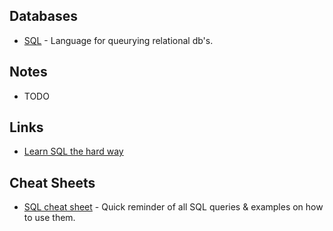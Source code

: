 ## Databases

- [SQL](http://en.wikipedia.org/wiki/SQL) - Language for queurying relational db's.

## Notes

- TODO 

## Links

- [Learn SQL the hard way](https://learncodethehardway.org/sql/)

## Cheat Sheets
- [SQL cheat sheet](https://github.com/enochtangg/quick-SQL-cheatsheet#readme) - Quick reminder of all SQL queries & examples on how to use them.
